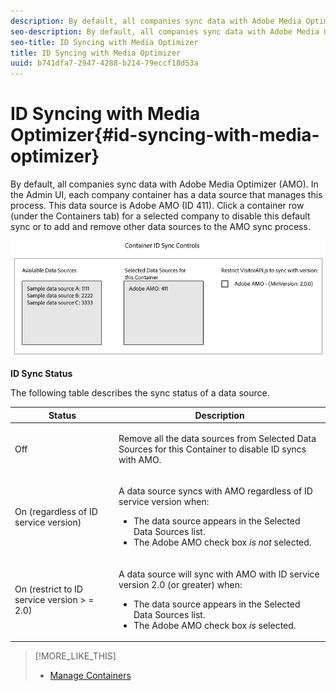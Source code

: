 ```yaml
---
description: By default, all companies sync data with Adobe Media Optimizer (AMO). In the Admin UI, each company container has a data source that manages this process. This data source is Adobe AMO (ID 411). Click a container row (under the Containers tab) for a selected company to disable this default sync or to add and remove other data sources to the AMO sync process.
seo-description: By default, all companies sync data with Adobe Media Optimizer (AMO). In the Admin UI, each company container has a data source that manages this process. This data source is Adobe AMO (ID 411). Click a container row (under the Containers tab) for a selected company to disable this default sync or to add and remove other data sources to the AMO sync process.
seo-title: ID Syncing with Media Optimizer
title: ID Syncing with Media Optimizer
uuid: b741dfa7-2947-4288-b214-79eccf18d53a
---
```


# ID Syncing with Media Optimizer{#id-syncing-with-media-optimizer}

By default, all companies sync data with Adobe Media Optimizer (AMO). In the Admin UI, each company container has a data source that manages this process. This data source is Adobe AMO (ID 411). Click a container row (under the Containers tab) for a selected company to disable this default sync or to add and remove other data sources to the AMO sync process.

 ![](assets/id-sync.png)

**ID Sync Status**

The following table describes the sync status of a data source.

<table id="table_78361E703C5C49418BCDED97B6DD6C9C"> 
 <thead> 
  <tr> 
   <th colname="col1" class="entry"> Status </th> 
   <th colname="col2" class="entry"> Description </th> 
  </tr>
 </thead>
 <tbody> 
  <tr> 
   <td colname="col1"> <p>Off </p> </td> 
   <td colname="col2"> <p>Remove all the data sources from <span class="wintitle"> Selected Data Sources for this Container</span> to disable ID syncs with <span class="wintitle"> AMO</span>. </p> </td> 
  </tr> 
  <tr> 
   <td colname="col1"> <p>On (regardless of ID service version) </p> </td> 
   <td colname="col2"> <p>A data source syncs with <span class="wintitle"> AMO</span> regardless of <span class="wintitle"> ID service</span> version when: </p> <p> 
     <ul id="ul_811BE850EA444863B5D7D6685E6F003B"> 
      <li id="li_3F19C941F93B489FA5764B0C55E1C518">The data source appears in the <span class="wintitle"> Selected Data Sources</span> list. </li> 
      <li id="li_E0BD3723C9A244F191F46BCEC141E0ED">The <span class="uicontrol"> Adobe AMO</span> check box <i>is not </i> selected. </li> 
     </ul> </p> </td> 
  </tr> 
  <tr> 
   <td colname="col1"> <p>On (restrict to ID service version &gt; = 2.0) </p> </td> 
   <td colname="col2"> <p>A data source will sync with <span class="wintitle"> AMO</span> with <span class="wintitle"> ID service</span> version 2.0 (or greater) when: </p> 
    <ul id="ul_CAC8EAF7E0DA4B1ABEEF04F0AA6A31AC"> 
     <li id="li_88FB4F4E9DE14A099EFDB0315DD24DC7">The data source appears in the <span class="wintitle"> Selected Data Sources</span> list. </li> 
     <li id="li_45B1667ED6184163B476ED083DA088A0">The <span class="uicontrol"> Adobe AMO</span> check box <i>is</i> selected. </li> 
    </ul> </td> 
  </tr> 
 </tbody> 
</table>

>[!MORE_LIKE_THIS]
>
>* [Manage Containers](../companies/admin-manage-containers.md#task_61DB5CEECC5049DD8D059C642AC3F967)
